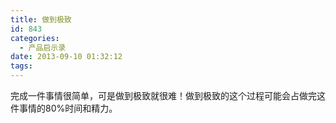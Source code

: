 ```yaml
---
title: 做到极致
id: 843
categories:
  - 产品启示录
date: 2013-09-10 01:32:12
tags:
---
```


完成一件事情很简单，可是做到极致就很难！做到极致的这个过程可能会占做完这件事情的80%时间和精力。